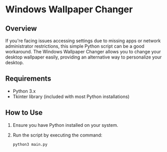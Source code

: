 # Windows Wallpaper Changer

## Overview

If you're facing issues accessing settings due to missing apps or network administrator restrictions, this simple Python script can be a good workaround. The Windows Wallpaper Changer allows you to change your desktop wallpaper easily, providing an alternative way to personalize your desktop.

## Requirements

- Python 3.x
- Tkinter library (included with most Python installations)

## How to Use

1. Ensure you have Python installed on your system.

2. Run the script by executing the command:
   ```
   python3 main.py
